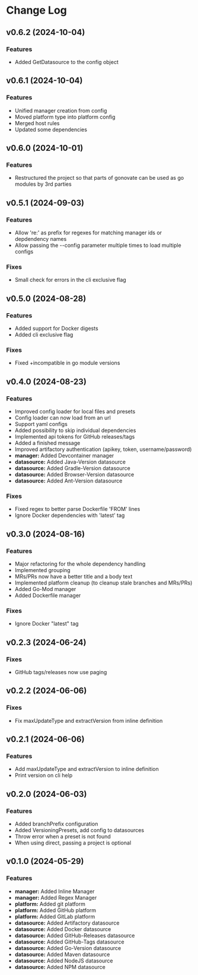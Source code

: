 # Change Log

## v0.6.2 (2024-10-04)

### Features

* Added GetDatasource to the config object

## v0.6.1 (2024-10-04)

### Features

* Unified manager creation from config
* Moved platform type into platform config
* Merged host rules
* Updated some dependencies

## v0.6.0 (2024-10-01)

### Features

* Restructured the project so that parts of gonovate can be used as go modules by 3rd parties

## v0.5.1 (2024-09-03)

### Features

* Allow 're:' as prefix for regexes for matching manager ids or depdendency names
* Allow passing the --config parameter multiple times to load multiple configs

### Fixes

* Small check for errors in the cli exclusive flag

## v0.5.0 (2024-08-28)

### Features

* Added support for Docker digests
* Added cli exclusive flag

### Fixes

* Fixed +incompatible in go module versions

## v0.4.0 (2024-08-23)

### Features

* Improved config loader for local files and presets
* Config loader can now load from an url
* Support yaml configs
* Added possibility to skip individual dependencies
* Implemented api tokens for GitHub releases/tags
* Added a finished message
* Improved artifactory authentication (apikey, token, username/password)
* **manager:** Added Devcontainer manager
* **datasource:** Added Java-Version datasource
* **datasource:** Added Gradle-Version datasource
* **datasource:** Added Browser-Version datasource
* **datasource:** Added Ant-Version datasource

### Fixes

* Fixed regex to better parse Dockerfile 'FROM' lines
* Ignore Docker dependencies with 'latest' tag

## v0.3.0 (2024-08-16)

### Features

* Major refactoring for the whole dependency handling
* Implemented grouping
* MRs/PRs now have a better title and a body text
* Implemented platform cleanup (to cleanup stale branches and MRs/PRs)
* Added Go-Mod manager
* Added Dockerfile manager

### Fixes

* Ignore Docker "latest" tag

## v0.2.3 (2024-06-24)

### Fixes

* GitHub tags/releases now use paging

## v0.2.2 (2024-06-06)

### Fixes

* Fix maxUpdateType and extractVersion from inline definition

## v0.2.1 (2024-06-06)

### Features

* Add maxUpdateType and extractVersion to inline definition
* Print version on cli help

## v0.2.0 (2024-06-03)

### Features

* Added branchPrefix configuration
* Added VersioningPresets, add config to datasources
* Throw error when a preset is not found
* When using direct, passing a project is optional

## v0.1.0 (2024-05-29)

### Features

* **manager:** Added Inline Manager
* **manager:** Added Regex Manager
* **platform:** Added git platform
* **platform:** Added GitHub platform
* **platform:** Added GitLab platform
* **datasource:** Added Artifactory datasource
* **datasource:** Added Docker datasource
* **datasource:** Added GitHub-Releases datasource
* **datasource:** Added GitHub-Tags datasource
* **datasource:** Added Go-Version datasource
* **datasource:** Added Maven datasource
* **datasource:** Added NodeJS datasource
* **datasource:** Added NPM datasource
